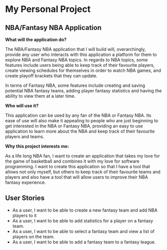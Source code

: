 # My Personal Project 

## NBA/Fantasy NBA Application

**What will the application do?**

The NBA/Fantasy NBA application that I will build will, overarchingly, provide any user who interacts with this 
application a platform for them to explore NBA and Fantasy NBA topics. In regards to NBA topics, some features  include 
users  being able to keep track of their favourite players, create viewing schedules for themselves in order to watch 
NBA games, and create playoff brackets that they can update. 

In terms of Fantasy NBA, some features include creating and saving potential NBA fantasy teams, adding player fantasy 
statistics and having the ability to view them at a later time. 

**Who will use it?**

This application can be used by any fan of the NBA or Fantasy NBA. Its ease of use 
will also make it appealing to people who are just beginning to get interested 
in the NBA or Fantasy NBA, providing an easy to use application to learn more 
about the NBA and keep track of their favourite players and teams. 

**Why this project interests me:**

As a life long NBA fan, I want to create an application that takes my love for the game of basketball 
and combines it with my love for software programming. I want to create this application so that I have a tool that 
allows not only myself, but others to keep track of their favourite teams and players and also have a tool that will 
allow users to improve their NBA fantasy experience. 



## User Stories
* As a user, I want to be able to create a new fantasy team and add NBA players to it 
* As a user, I want to be able to add statistics for a player on a fantasy team.  
* As a user, I want to be able to select a fantasy team and view a list of players on the team. 
* As a user, I want to be able to add a fantasy team to a fantasy league.  

  
